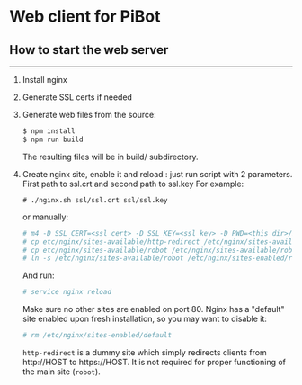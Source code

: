 # Web client for PiBot

## How to start the web server
---

1. Install nginx
1. Generate SSL certs if needed

1. Generate web files from the source:
    ```bash
    $ npm install
    $ npm run build
    ```
    The resulting files will be in build/ subdirectory.

1. Create nginx site, enable it and reload :
    just run script with 2 parameters. First path to ssl.crt and second path to ssl.key
    For example:
    ```bush 
    # ./nginx.sh ssl/ssl.crt ssl/ssl.key
    ```
    or manually:
     ```bash 
    # m4 -D SSL_CERT=<ssl_cert> -D SSL_KEY=<ssl_key> -D PWD=<this dir>/build etc/nginx/sites-available/robot > /etc/nginx/sites-available/robot
    # cp etc/nginx/sites-available/http-redirect /etc/nginx/sites-available/http-redirect
    # cp etc/nginx/sites-available/robot /etc/nginx/sites-available/robot
    # ln -s /etc/nginx/sites-available/robot /etc/nginx/sites-enabled/robot
    ```
     And run:
    ```bash
    # service nginx reload
    ```
    
    Make sure no other sites are enabled on port 80. Nginx has a "default" site enabled upon fresh installation, so you may want to disable it:
     ```bash    
    # rm /etc/nginx/sites-enabled/default
    ```
    `http-redirect` is a dummy site which simply redirects clients from http://HOST to https://HOST. It is not required for proper functioning of the main site (`robot`).


